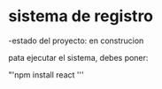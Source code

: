 <h1> sistema de registro </h1>

-estado del proyecto: en construcion 

pata ejecutar el sistema, debes poner:

"'npm install react '''
